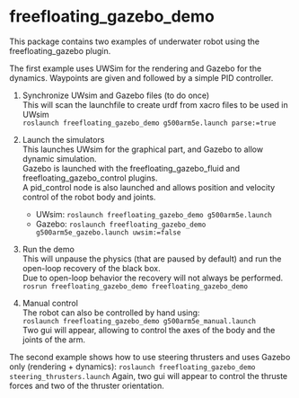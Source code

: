 freefloating_gazebo_demo
========================

This package contains two examples of underwater robot using the freefloating_gazebo plugin.

The first example uses UWSim for the rendering and Gazebo for the dynamics. Waypoints are given and followed by a simple PID controller.

1. Synchronize UWsim and Gazebo files (to do once)  
    This will scan the launchfile to create urdf from xacro files to be used in UWsim  
    `roslaunch freefloating_gazebo_demo g500arm5e.launch parse:=true`

2. Launch the simulators  
    This launches UWsim for the graphical part, and Gazebo to allow dynamic simulation.  
    Gazebo is launched with the freefloating_gazebo_fluid and freefloating_gazebo_control plugins.  
    A pid_control node is also launched and allows position and velocity control of the robot body and joints.  
    - UWsim: `roslaunch freefloating_gazebo_demo g500arm5e.launch`  
    - Gazebo: `roslaunch freefloating_gazebo_demo g500arm5e_gazebo.launch uwsim:=false`
    
3. Run the demo  
    This will unpause the physics (that are paused by default) and run the open-loop recovery of the black box.  
    Due to open-loop behavior the recovery will not always be performed.  
    `rosrun freefloating_gazebo_demo freefloating_gazebo_demo`
    
4. Manual control  
    The robot can also be controlled by hand using:  
    `roslaunch freefloating_gazebo_demo g500arm5e_manual.launch`  
    Two gui will appear, allowing to control the axes of the body and the joints of the arm.
    
The second example shows how to use steering thrusters and uses Gazebo only (rendering + dynamics):
	`roslaunch freefloating_gazebo_demo steering_thrusters.launch`
	Again, two gui will appear to control the thruste forces and two of the thruster orientation. 
